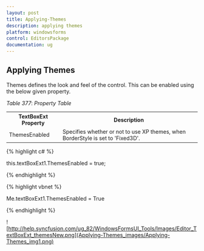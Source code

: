 ```yaml
---
layout: post
title: Applying-Themes
description: applying themes
platform: windowsforms
control: EditorsPackage
documentation: ug
---
```


## Applying Themes

Themes defines the look and feel of the control. This can be enabled using the below given property.

_Table_ _377_: _Property Table_

<table>
<tr>
<th>
TextBoxExt Property</th><th>
Description</th></tr>
<tr>
<td>
ThemesEnabled</td><td>
Specifies whether or not to use XP themes, when BorderStyle is set to 'Fixed3D'.</td></tr>
</table>


{% highlight c# %}



this.textBoxExt1.ThemesEnabled = true;                          

{% endhighlight %}

{% highlight vbnet %}



Me.textBoxExt1.ThemesEnabled = True

{% endhighlight %}

![http://help.syncfusion.com/ug_82/WindowsFormsUI_Tools/Images/Editor_TextBoxExt_themesNew.png](Applying-Themes_images/Applying-Themes_img1.png)



